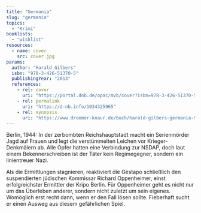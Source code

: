 ```yaml
---
title: "Germania"
slug: "germania"
topics:
  - "Krimi"
booklists:
  - "wishlist"
resources:
  - name: cover
    src: cover.jpg
params:
  author: "Harald Gilbers"
  isbn: "978-3-426-51370-5"
  publishingYear: "2013"
  references:
    - rel: cover
      uri: "https://portal.dnb.de/opac/mvb/cover?isbn=978-3-426-51370-5"
    - rel: permalink
      uri: "https://d-nb.info/1034325965"
    - rel: synopsis
      uri: "https://www.droemer-knaur.de/buch/harald-gilbers-germania-9783426513705"
---
```

Berlin, 1944: In der zerbombten Reichshauptstadt macht ein Serienmörder Jagd 
auf Frauen und legt die verstümmelten Leichen vor Krieger-Denkmälern ab. Alle 
Opfer hatten eine Verbindung zur NSDAP, doch laut einem Bekennerschreiben ist 
der Täter kein Regimegegner, sondern ein linientreuer Nazi.

Als die Ermittlungen stagnieren, reaktiviert die Gestapo schließlich den 
suspendierten jüdischen Kommissar Richard Oppenheimer, einst erfolgreichster 
Ermittler der Kripo Berlin. Für Oppenheimer geht es nicht nur um das Überleben 
anderer, sondern nicht zuletzt um sein eigenes. Womöglich erst recht dann, 
wenn er den Fall lösen sollte. Fieberhaft sucht er einen Ausweg aus diesem 
gefährlichen Spiel.